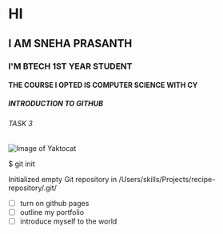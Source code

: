 # HI 
## I AM SNEHA PRASANTH
### I'M BTECH 1ST YEAR STUDENT
#### THE COURSE I OPTED IS COMPUTER SCIENCE WITH CY
##### INTRODUCTION TO GITHUB
###### TASK 3
![Image of Yaktocat](https://octodex.github.com/images/yaktocat.png)

$ git init

Initialized empty Git repository in /Users/skills/Projects/recipe-repository/.git/
- [ ] turn on github pages
- [ ] outline my portfolio
- [ ] introduce myself to the world
